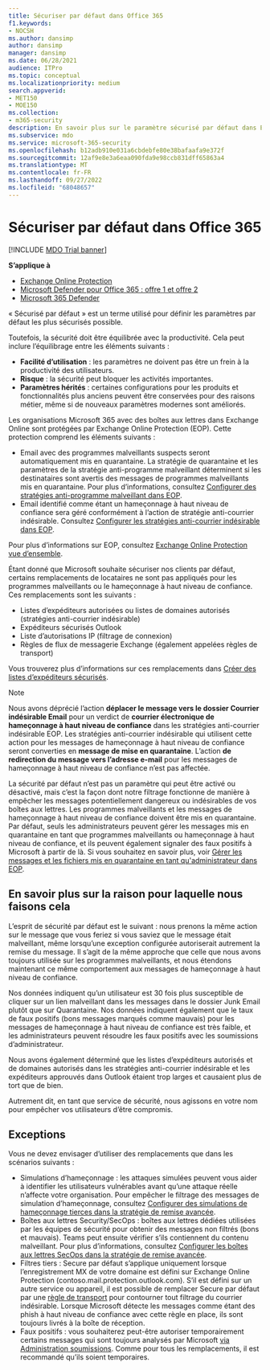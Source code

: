 ```yaml
---
title: Sécuriser par défaut dans Office 365
f1.keywords:
- NOCSH
ms.author: dansimp
author: dansimp
manager: dansimp
ms.date: 06/28/2021
audience: ITPro
ms.topic: conceptual
ms.localizationpriority: medium
search.appverid:
- MET150
- MOE150
ms.collection:
- m365-security
description: En savoir plus sur le paramètre sécurisé par défaut dans Exchange Online Protection (EOP)
ms.subservice: mdo
ms.service: microsoft-365-security
ms.openlocfilehash: b12adb910e031a6cbdebfe80e38bafaafa9e372f
ms.sourcegitcommit: 12af9e8e3a6eaa090fda9e98ccb831dff65863a4
ms.translationtype: MT
ms.contentlocale: fr-FR
ms.lasthandoff: 09/27/2022
ms.locfileid: "68048657"
---
```

# <a name="secure-by-default-in-office-365"></a>Sécuriser par défaut dans Office 365

[!INCLUDE [MDO Trial banner](../includes/mdo-trial-banner.md)]

**S’applique à**
- [Exchange Online Protection](exchange-online-protection-overview.md)
- [Microsoft Defender pour Office 365 : offre 1 et offre 2](defender-for-office-365.md)
- [Microsoft 365 Defender](../defender/microsoft-365-defender.md)

« Sécurisé par défaut » est un terme utilisé pour définir les paramètres par défaut les plus sécurisés possible.

Toutefois, la sécurité doit être équilibrée avec la productivité. Cela peut inclure l’équilibrage entre les éléments suivants :

- **Facilité d’utilisation** : les paramètres ne doivent pas être un frein à la productivité des utilisateurs.
- **Risque** : la sécurité peut bloquer les activités importantes.
- **Paramètres hérités** : certaines configurations pour les produits et fonctionnalités plus anciens peuvent être conservées pour des raisons métier, même si de nouveaux paramètres modernes sont améliorés.

Les organisations Microsoft 365 avec des boîtes aux lettres dans Exchange Online sont protégées par Exchange Online Protection (EOP). Cette protection comprend les éléments suivants :

- Email avec des programmes malveillants suspects seront automatiquement mis en quarantaine. La stratégie de quarantaine et les paramètres de la stratégie anti-programme malveillant déterminent si les destinataires sont avertis des messages de programmes malveillants mis en quarantaine. Pour plus d’informations, consultez [Configurer des stratégies anti-programme malveillant dans EOP](configure-anti-malware-policies.md).
- Email identifié comme étant un hameçonnage à haut niveau de confiance sera géré conformément à l’action de stratégie anti-courrier indésirable. Consultez [Configurer les stratégies anti-courrier indésirable dans EOP](configure-your-spam-filter-policies.md).

Pour plus d’informations sur EOP, consultez [Exchange Online Protection vue d’ensemble](exchange-online-protection-overview.md).

Étant donné que Microsoft souhaite sécuriser nos clients par défaut, certains remplacements de locataires ne sont pas appliqués pour les programmes malveillants ou le hameçonnage à haut niveau de confiance. Ces remplacements sont les suivants :

- Listes d’expéditeurs autorisées ou listes de domaines autorisés (stratégies anti-courrier indésirable)
- Expéditeurs sécurisés Outlook
- Liste d’autorisations IP (filtrage de connexion)
- Règles de flux de messagerie Exchange (également appelées règles de transport)

Vous trouverez plus d’informations sur ces remplacements dans [Créer des listes d’expéditeurs sécurisés](create-safe-sender-lists-in-office-365.md).

> [!NOTE]
> Nous avons déprécié l’action **déplacer le message vers le dossier Courrier indésirable Email** pour un verdict de **courrier électronique de hameçonnage à haut niveau de confiance** dans les stratégies anti-courrier indésirable EOP. Les stratégies anti-courrier indésirable qui utilisent cette action pour les messages de hameçonnage à haut niveau de confiance seront converties en **message de mise en quarantaine**. L’action **de redirection du message vers l’adresse e-mail** pour les messages de hameçonnage à haut niveau de confiance n’est pas affectée.

La sécurité par défaut n’est pas un paramètre qui peut être activé ou désactivé, mais c’est la façon dont notre filtrage fonctionne de manière à empêcher les messages potentiellement dangereux ou indésirables de vos boîtes aux lettres. Les programmes malveillants et les messages de hameçonnage à haut niveau de confiance doivent être mis en quarantaine. Par défaut, seuls les administrateurs peuvent gérer les messages mis en quarantaine en tant que programmes malveillants ou hameçonnage à haut niveau de confiance, et ils peuvent également signaler des faux positifs à Microsoft à partir de là. Si vous souhaitez en savoir plus, voir [Gérer les messages et les fichiers mis en quarantaine en tant qu'administrateur dans EOP](manage-quarantined-messages-and-files.md).

## <a name="more-on-why-were-doing-this"></a>En savoir plus sur la raison pour laquelle nous faisons cela

L’esprit de sécurité par défaut est le suivant : nous prenons la même action sur le message que vous feriez si vous saviez que le message était malveillant, même lorsqu’une exception configurée autoriserait autrement la remise du message. Il s’agit de la même approche que celle que nous avons toujours utilisée sur les programmes malveillants, et nous étendons maintenant ce même comportement aux messages de hameçonnage à haut niveau de confiance.

Nos données indiquent qu’un utilisateur est 30 fois plus susceptible de cliquer sur un lien malveillant dans les messages dans le dossier Junk Email plutôt que sur Quarantaine. Nos données indiquent également que le taux de faux positifs (bons messages marqués comme mauvais) pour les messages de hameçonnage à haut niveau de confiance est très faible, et les administrateurs peuvent résoudre les faux positifs avec les soumissions d’administrateur.

Nous avons également déterminé que les listes d’expéditeurs autorisés et de domaines autorisés dans les stratégies anti-courrier indésirable et les expéditeurs approuvés dans Outlook étaient trop larges et causaient plus de tort que de bien.

Autrement dit, en tant que service de sécurité, nous agissons en votre nom pour empêcher vos utilisateurs d’être compromis.

## <a name="exceptions"></a>Exceptions

Vous ne devez envisager d’utiliser des remplacements que dans les scénarios suivants :

- Simulations d’hameçonnage : les attaques simulées peuvent vous aider à identifier les utilisateurs vulnérables avant qu’une attaque réelle n’affecte votre organisation. Pour empêcher le filtrage des messages de simulation d’hameçonnage, consultez [Configurer des simulations de hameçonnage tierces dans la stratégie de remise avancée](/microsoft-365/security/office-365-security/configure-advanced-delivery#use-the-microsoft-365-defender-portal-to-configure-third-party-phishing-simulations-in-the-advanced-delivery-policy).
- Boîtes aux lettres Security/SecOps : boîtes aux lettres dédiées utilisées par les équipes de sécurité pour obtenir des messages non filtrés (bons et mauvais). Teams peut ensuite vérifier s’ils contiennent du contenu malveillant. Pour plus d’informations, consultez [Configurer les boîtes aux lettres SecOps dans la stratégie de remise avancée](/microsoft-365/security/office-365-security/configure-advanced-delivery#use-the-microsoft-365-defender-portal-to-configure-secops-mailboxes-in-the-advanced-delivery-policy).
- Filtres tiers : Secure par défaut s’applique uniquement lorsque l’enregistrement MX de votre domaine est défini sur Exchange Online Protection (contoso.mail.protection.outlook.com). S’il est défini sur un autre service ou appareil, il est possible de remplacer Secure par défaut par une [règle de transport](/exchange/security-and-compliance/mail-flow-rules/use-rules-to-set-scl) pour contourner tout filtrage du courrier indésirable. Lorsque Microsoft détecte les messages comme étant des phish à haut niveau de confiance avec cette règle en place, ils sont toujours livrés à la boîte de réception. 
- Faux positifs : vous souhaiterez peut-être autoriser temporairement certains messages qui sont toujours analysés par Microsoft [via Administration soumissions](admin-submission.md). Comme pour tous les remplacements, il est recommandé qu’ils soient temporaires.
